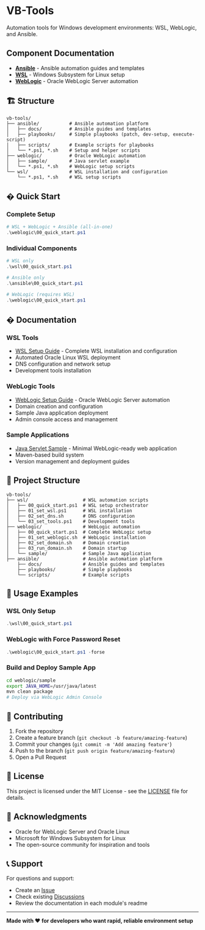# VB-Tools

Automation tools for Windows development environments: WSL, WebLogic, and Ansible.

## Component Documentation

- **[Ansible](./ansible/readme.md)** - Ansible automation guides and templates
- **[WSL](./wsl/readme.md)** - Windows Subsystem for Linux setup
- **[WebLogic](./weblogic/readme.md)** - Oracle WebLogic Server automation

## 🏗️ Structure

```
vb-tools/
├── ansible/           # Ansible automation platform
│   ├── docs/          # Ansible guides and templates
│   ├── playbooks/     # Simple playbooks (patch, dev-setup, execute-script)
│   ├── scripts/       # Example scripts for playbooks
│   └── *.ps1, *.sh    # Setup and helper scripts
├── weblogic/          # Oracle WebLogic automation
│   ├── sample/        # Java servlet example
│   └── *.ps1, *.sh    # WebLogic setup scripts
└── wsl/               # WSL installation and configuration
    └── *.ps1, *.sh    # WSL setup scripts
```



## � Quick Start

### Complete Setup
```powershell
# WSL + WebLogic + Ansible (all-in-one)
.\weblogic\00_quick_start.ps1
```

### Individual Components
```powershell
# WSL only
.\wsl\00_quick_start.ps1

# Ansible only  
.\ansible\00_quick_start.ps1

# WebLogic (requires WSL)
.\weblogic\00_quick_start.ps1
```

## � Documentation

### WSL Tools
- [WSL Setup Guide](./wsl/readme.md) - Complete WSL installation and configuration
- Automated Oracle Linux WSL deployment
- DNS configuration and network setup
- Development tools installation

### WebLogic Tools
- [WebLogic Setup Guide](./weblogic/readme.md) - Oracle WebLogic Server automation
- Domain creation and configuration
- Sample Java application deployment
- Admin console access and management

### Sample Applications
- [Java Servlet Sample](./weblogic/sample/readme.md) - Minimal WebLogic-ready web application
- Maven-based build system
- Version management and deployment guides

## 🔧 Project Structure

```
vb-tools/
├── wsl/                    # WSL automation scripts
│   ├── 00_quick_start.ps1  # WSL setup orchestrator
│   ├── 01_set_wsl.ps1      # WSL installation
│   ├── 02_set_dns.sh       # DNS configuration
│   └── 03_set_tools.ps1    # Development tools
├── weblogic/               # WebLogic automation
│   ├── 00_quick_start.ps1  # Complete WebLogic setup
│   ├── 01_set_weblogic.sh  # WebLogic installation
│   ├── 02_set_domain.sh    # Domain creation
│   ├── 03_run_domain.sh    # Domain startup
│   └── sample/             # Sample Java application
├── ansible/                # Ansible automation platform
    ├── docs/               # Ansible guides and templates
    ├── playbooks/          # Simple playbooks
    └── scripts/            # Example scripts
```

## 🎯 Usage Examples

### WSL Only Setup
```powershell
.\wsl\00_quick_start.ps1
```

### WebLogic with Force Password Reset
```powershell
.\weblogic\00_quick_start.ps1 -forse
```

### Build and Deploy Sample App
```bash
cd weblogic/sample
export JAVA_HOME=/usr/java/latest
mvn clean package
# Deploy via WebLogic Admin Console
```

## 🤝 Contributing

1. Fork the repository
2. Create a feature branch (`git checkout -b feature/amazing-feature`)
3. Commit your changes (`git commit -m 'Add amazing feature'`)
4. Push to the branch (`git push origin feature/amazing-feature`)
5. Open a Pull Request

## 📝 License

This project is licensed under the MIT License - see the [LICENSE](LICENSE) file for details.

## 🙏 Acknowledgments

- Oracle for WebLogic Server and Oracle Linux
- Microsoft for Windows Subsystem for Linux
- The open-source community for inspiration and tools

## 📞 Support

For questions and support:
- Create an [Issue](https://github.com/Openslava/vb-tools/issues)
- Check existing [Discussions](https://github.com/Openslava/vb-tools/discussions)
- Review the documentation in each module's readme

---

**Made with ❤️ for developers who want rapid, reliable environment setup**
